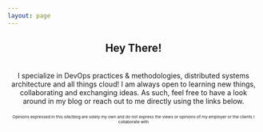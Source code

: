 ```yaml
---
layout: page
---
```

<center><h2>Hey There!</h2></center>
&nbsp;
<div style="text-align: center">
I specialize in DevOps practices & methodologies, distributed systems architecture and all things cloud! I am always open to learning new things, collaborating and exchanging ideas.
As such, feel free to have a look around in my blog or reach out to me directly using the links below.
</div>
&nbsp;

<div style="text-align: center">
<sub><sup><sup>Opinions expressed in this site/blog are solely my own and do not express the views or opinions of my employer or the clients I collaborate with</sup></sup></sub>
</div>

